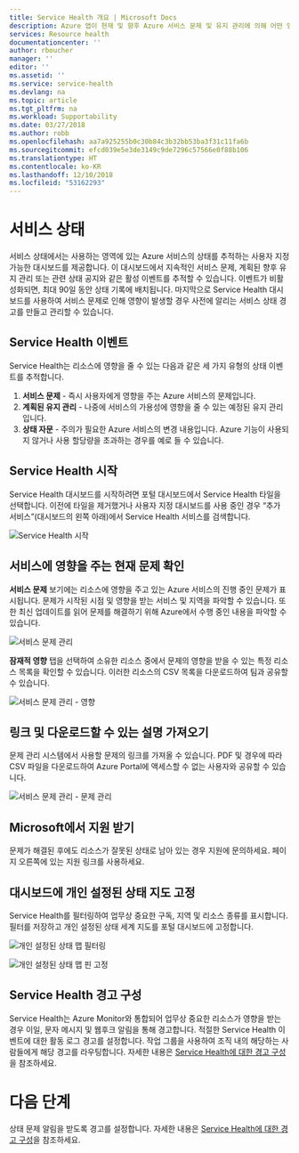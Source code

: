 ```yaml
---
title: Service Health 개요 | Microsoft Docs
description: Azure 앱이 현재 및 향후 Azure 서비스 문제 및 유지 관리에 의해 어떤 영향을 받는지에 대한 개인 설정된 정보입니다.
services: Resource health
documentationcenter: ''
author: rboucher
manager: ''
editor: ''
ms.assetid: ''
ms.service: service-health
ms.devlang: na
ms.topic: article
ms.tgt_pltfrm: na
ms.workload: Supportability
ms.date: 03/27/2018
ms.author: robb
ms.openlocfilehash: aa7a925255b0c30b84c3b32bb53ba3f31c11fa6b
ms.sourcegitcommit: efcd039e5e3de3149c9de7296c57566e0f88b106
ms.translationtype: HT
ms.contentlocale: ko-KR
ms.lasthandoff: 12/10/2018
ms.locfileid: "53162293"
---
```

# <a name="service-health"></a>서비스 상태
서비스 상태에서는 사용하는 영역에 있는 Azure 서비스의 상태를 추적하는 사용자 지정 가능한 대시보드를 제공합니다. 이 대시보드에서 지속적인 서비스 문제, 계획된 향후 유지 관리 또는 관련 상태 공지와 같은 활성 이벤트를 추적할 수 있습니다. 이벤트가 비활성화되면, 최대 90일 동안 상태 기록에 배치됩니다. 마지막으로 Service Health 대시보드를 사용하여 서비스 문제로 인해 영향이 발생할 경우 사전에 알리는 서비스 상태 경고를 만들고 관리할 수 있습니다.

## <a name="service-health-events"></a>Service Health 이벤트
Service Health는 리소스에 영향을 줄 수 있는 다음과 같은 세 가지 유형의 상태 이벤트를 추적합니다.
1. **서비스 문제** - 즉시 사용자에게 영향을 주는 Azure 서비스의 문제입니다. 
2. **계획된 유지 관리** - 나중에 서비스의 가용성에 영향을 줄 수 있는 예정된 유지 관리입니다.  
3. **상태 자문** - 주의가 필요한 Azure 서비스의 변경 내용입니다. Azure 기능이 사용되지 않거나 사용 할당량을 초과하는 경우를 예로 들 수 있습니다.

## <a name="get-started-with-service-health"></a>Service Health 시작
Service Health 대시보드를 시작하려면 포털 대시보드에서 Service Health 타일을 선택합니다. 이전에 타일을 제거했거나 사용자 지정 대시보드를 사용 중인 경우 “추가 서비스”(대시보드의 왼쪽 아래)에서 Service Health 서비스를 검색합니다.

![Service Health 시작](./media/service-health-overview/azure-service-health-overview-1.png)

## <a name="see-current-issues-which-impact-your-services"></a>서비스에 영향을 주는 현재 문제 확인
**서비스 문제** 보기에는 리소스에 영향을 주고 있는 Azure 서비스의 진행 중인 문제가 표시됩니다. 문제가 시작된 시점 및 영향을 받는 서비스 및 지역을 파악할 수 있습니다. 또한 최신 업데이트를 읽어 문제를 해결하기 위해 Azure에서 수행 중인 내용을 파악할 수 있습니다. 

![서비스 문제 관리](./media/service-health-overview/azure-service-health-overview-2.png)

**잠재적 영향** 탭을 선택하여 소유한 리소스 중에서 문제의 영향을 받을 수 있는 특정 리소스 목록을 확인할 수 있습니다. 이러한 리소스의 CSV 목록을 다운로드하여 팀과 공유할 수 있습니다.

![서비스 문제 관리 - 영향](./media/service-health-overview/azure-service-health-overview-4.png)

## <a name="get-links-and-downloadable-explanations"></a>링크 및 다운로드할 수 있는 설명 가져오기 
문제 관리 시스템에서 사용할 문제의 링크를 가져올 수 있습니다. PDF 및 경우에 따라 CSV 파일을 다운로드하여 Azure Portal에 액세스할 수 없는 사용자와 공유할 수 있습니다.   

![서비스 문제 관리 - 문제 관리](./media/service-health-overview/azure-service-health-overview-3.png)

## <a name="get-support-from-microsoft"></a>Microsoft에서 지원 받기
문제가 해결된 후에도 리소스가 잘못된 상태로 남아 있는 경우 지원에 문의하세요.  페이지 오른쪽에 있는 지원 링크를 사용하세요.  

## <a name="pin-a-personalized-health-map-to-your-dashboard"></a>대시보드에 개인 설정된 상태 지도 고정
Service Health를 필터링하여 업무상 중요한 구독, 지역 및 리소스 종류를 표시합니다. 필터를 저장하고 개인 설정된 상태 세계 지도를 포털 대시보드에 고정합니다. 

![개인 설정된 상태 맵 필터링](./media/service-health-overview/azure-service-health-overview-6a.png)

![개인 설정된 상태 맵 핀 고정](./media/service-health-overview/azure-service-health-overview-6b.png)

## <a name="configure-service-health-alerts"></a>Service Health 경고 구성
Service Health는 Azure Monitor와 통합되어 업무상 중요한 리소스가 영향을 받는 경우 이일, 문자 메시지 및 웹후크 알림을 통해 경고합니다. 적절한 Service Health 이벤트에 대한 활동 로그 경고를 설정합니다. 작업 그룹을 사용하여 조직 내의 해당하는 사람들에게 해당 경고를 라우팅합니다. 자세한 내용은 [Service Health에 대한 경고 구성](../azure-monitor/platform/alerts-activity-log-service-notifications.md)을 참조하세요.

# <a name="next-steps"></a>다음 단계
상태 문제 알림을 받도록 경고를 설정합니다. 자세한 내용은 [Service Health에 대한 경고 구성](../azure-monitor/platform/alerts-activity-log-service-notifications.md)을 참조하세요. 
